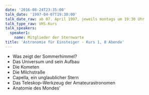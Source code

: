 ```yaml
---
date: '2016-08-24T23:35:00'
talk_date: '1997-04-07T19:30:00'
talk_date_raw: ab 07. April 1997, jeweils montags um 19:30 Uhr
talk_type_raw: VHS-Kurs
talk_speakers:
  speaker1:
    name: Mitglieder der Sternwarte
title: 'Astronomie für Einsteiger - Kurs 1, 8 Abende'
---
```

  - Was zeigt der Sommerhimmel?
  - Das Universum und sein Aufbau
  - Die Kometen
  - Die Milchstraße
  - Capella, ein unglaublicher Stern
  - Das Teleskop–Werkzeug der Amateurastronomen
  - Anatomie des Mondes'